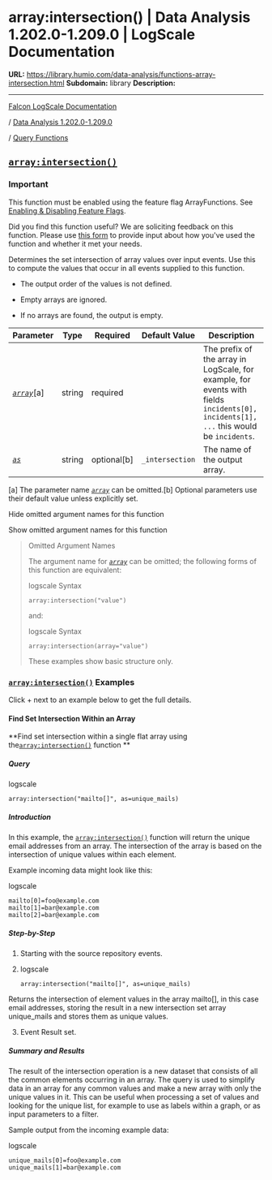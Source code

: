 # array:intersection() | Data Analysis 1.202.0-1.209.0 | LogScale Documentation

**URL:** https://library.humio.com/data-analysis/functions-array-intersection.html
**Subdomain:** library
**Description:** 

---

[Falcon LogScale Documentation](https://library.humio.com)

/ [Data Analysis 1.202.0-1.209.0](data-analysis-docs.html)

/ [Query Functions](functions.html)

## [`array:intersection()`](functions-array-intersection.html "array:intersection\(\)")

### Important

This function must be enabled using the feature flag ArrayFunctions. See [Enabling & Disabling Feature Flags](https://library.humio.com/deployment/configuration-enabling-features.html). 

Did you find this function useful? We are soliciting feedback on this function. Please use [this form](https://docs.google.com/forms/d/e/1FAIpQLSct98ofJ_tASEdzenwJiuNTVlkgK-wCpKgGjKWyKYnZCxvC_Q/viewform) to provide input about how you've used the function and whether it met your needs. 

Determines the set intersection of array values over input events. Use this to compute the values that occur in all events supplied to this function. 

  * The output order of the values is not defined. 

  * Empty arrays are ignored. 

  * If no arrays are found, the output is empty. 




Parameter| Type| Required| Default Value| Description  
---|---|---|---|---  
[ _`array`_](functions-array-intersection.html#query-functions-array-intersection-array)[a]| string| required |  |  The prefix of the array in LogScale, for example, for events with fields `incidents[0], incidents[1], ...` this would be `incidents`.   
[_`as`_](functions-array-intersection.html#query-functions-array-intersection-as)|  string| optional[b] | `_intersection`|  The name of the output array.   
[a] The parameter name [_`array`_](functions-array-intersection.html#query-functions-array-intersection-array) can be omitted.[b] Optional parameters use their default value unless explicitly set.  
  
Hide omitted argument names for this function

Show omitted argument names for this function

> Omitted Argument Names
> 
> The argument name for [_`array`_](functions-array-intersection.html#query-functions-array-intersection-array) can be omitted; the following forms of this function are equivalent:
> 
> logscale Syntax
>     
>     
>     array:intersection("value")
> 
> and:
> 
> logscale Syntax
>     
>     
>     array:intersection(array="value")
> 
> These examples show basic structure only.

### [`array:intersection()`](functions-array-intersection.html "array:intersection\(\)") Examples

Click + next to an example below to get the full details.

#### Find Set Intersection Within an Array

**Find set intersection within a single flat array using the[`array:intersection()`](functions-array-intersection.html "array:intersection\(\)") function **

##### Query

logscale
    
    
    array:intersection("mailto[]", as=unique_mails)

##### Introduction

In this example, the [`array:intersection()`](functions-array-intersection.html "array:intersection\(\)") function will return the unique email addresses from an array. The intersection of the array is based on the intersection of unique values within each element. 

Example incoming data might look like this: 

logscale
    
    
    mailto[0]=foo@example.com
    mailto[1]=bar@example.com
    mailto[2]=bar@example.com

##### Step-by-Step

  1. Starting with the source repository events.

  2. logscale
         
         array:intersection("mailto[]", as=unique_mails)

Returns the intersection of element values in the array mailto[], in this case email addresses, storing the result in a new intersection set array unique_mails and stores them as unique values. 

  3. Event Result set.




##### Summary and Results

The result of the intersection operation is a new dataset that consists of all the common elements occurring in an array. The query is used to simplify data in an array for any common values and make a new array with only the unique values in it. This can be useful when processing a set of values and looking for the unique list, for example to use as labels within a graph, or as input parameters to a filter. 

Sample output from the incoming example data: 

logscale
    
    
    unique_mails[0]=foo@example.com
    unique_mails[1]=bar@example.com
